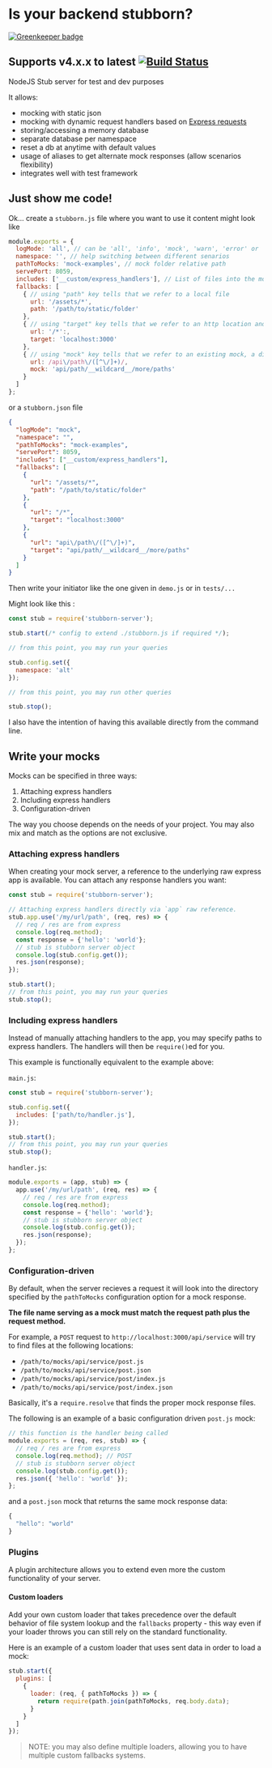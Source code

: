 # Is your backend stubborn?

[![Greenkeeper badge](https://badges.greenkeeper.io/zeachco/stubborn-server.svg)](https://greenkeeper.io/)

## Supports v4.x.x to latest [![Build Status](https://travis-ci.org/zeachco/stubborn-server.png)](https://travis-ci.org/zeachco/stubborn-server)

NodeJS Stub server for test and dev purposes

It allows:

- mocking with static json
- mocking with dynamic request handlers based on [Express requests](http://expressjs.com/en/4x/api.html#req)
- storing/accessing a memory database
- separate database per namespace
- reset a db at anytime with default values
- usage of aliases to get alternate mock responses (allow scenarios flexibility)
- integrates well with test framework

## Just show me code!

Ok... create a `stubborn.js` file where you want to use it content might look like

```javascript
module.exports = {
  logMode: 'all', // can be 'all', 'info', 'mock', 'warn', 'error' or 'none'
  namespace: '', // help switching between different senarios
  pathToMocks: 'mock-examples', // mock folder relative path
  servePort: 8059,
  includes: ['__custom/express_handlers'], // List of files into the mock folder where the express app will be exposed for custom handling
  fallbacks: [
    { // using "path" key tells that we refer to a local file
      url: '/assets/*',
      path: '/path/to/static/folder'
    },
    { // using "target" key tells that we refer to an http location and is treated as a server proxy
      url: '/*':,
      target: 'localhost:3000'
    },
    { // using "mock" key tells that we refer to an existing mock, a direct regex can be used here
      url: /api\/path\/([^\/]+)/,
      mock: 'api/path/__wildcard__/more/paths'
    }
  ]
};
```

or a `stubborn.json` file

```json
{
  "logMode": "mock",
  "namespace": "",
  "pathToMocks": "mock-examples",
  "servePort": 8059,
  "includes": ["__custom/express_handlers"],
  "fallbacks": [
    {
      "url": "/assets/*",
      "path": "/path/to/static/folder"
    },
    {
      "url": "/*",
      "target": "localhost:3000"
    },
    {
      "url": "api\/path\/([^\/]+)",
      "target": "api/path/__wildcard__/more/paths"
    }
  ]
}
```

Then write your initiator like the one given in `demo.js` or in `tests/...`

Might look like this :

```javascript
const stub = require('stubborn-server');

stub.start(/* config to extend ./stubborn.js if required */);

// from this point, you may run your queries

stub.config.set({
  namespace: 'alt'
});

// from this point, you may run other queries

stub.stop();
```

I also have the intention of having this available directly from the command line.

## Write your mocks

Mocks can be specified in three ways:

1. Attaching express handlers
2. Including express handlers
3. Configuration-driven

The way you choose depends on the needs of your project. You may also
mix and match as the options are not exclusive.

### Attaching express handlers

When creating your mock server, a reference to the underlying raw express app
is available. You can attach any response handlers you want:

```javascript
const stub = require('stubborn-server');

// Attaching express handlers directly via `app` raw reference.
stub.app.use('/my/url/path', (req, res) => {
  // req / res are from express
  console.log(req.method);
  const response = {'hello': 'world'};
  // stub is stubborn server object
  console.log(stub.config.get());
  res.json(response);
});

stub.start();
// from this point, you may run your queries
stub.stop();
```

### Including express handlers

Instead of manually attaching handlers to the app, you may specify paths to
express handlers. The handlers will then be `require()`ed for you.

This example is functionally equivalent to the example above:

`main.js`:

```javascript
const stub = require('stubborn-server');

stub.config.set({
  includes: ['path/to/handler.js'],
});

stub.start();
// from this point, you may run your queries
stub.stop();
```

`handler.js`:

```javascript
module.exports = (app, stub) => {
  app.use('/my/url/path', (req, res) => {
    // req / res are from express
    console.log(req.method);
    const response = {'hello': 'world'};
    // stub is stubborn server object
    console.log(stub.config.get());
    res.json(response);
  });
};
```

### Configuration-driven

By default, when the server recieves a request it will look into the directory
specified by the `pathToMocks` configuration option for a mock response.

**The file name serving as a mock must match the request path plus the request
method.**

For example, a `POST` request to `http://localhost:3000/api/service` will try
to find files at the following locations:

 * `/path/to/mocks/api/service/post.js`
 * `/path/to/mocks/api/service/post.json`
 * `/path/to/mocks/api/service/post/index.js`
 * `/path/to/mocks/api/service/post/index.json`


Basically, it's a `require.resolve` that finds the proper mock response files.

The following is an example of a basic configuration driven `post.js` mock:

```javascript
// this function is the handler being called
module.exports = (req, res, stub) => {
  // req / res are from express
  console.log(req.method); // POST
  // stub is stubborn server object
  console.log(stub.config.get());
  res.json({ 'hello': 'world' });
};
```

and a `post.json` mock that returns the same mock response data:

```javascript
{
  "hello": "world"
}
```

### Plugins

A plugin architecture allows you to extend even more the custom functionality of your server.

#### Custom loaders

Add your own custom loader that takes precedence over the default behavior of file system lookup and the `fallbacks` property - this way even if your loader throws you can still rely on the standard functionality.

Here is an example of a custom loader that uses sent data in order to load a mock:

```js
stub.start({
  plugins: [
    {
      loader: (req, { pathToMocks }) => {
        return require(path.join(pathToMocks, req.body.data);
      }
    }
  ]
});
```

> NOTE: you may also define multiple loaders, allowing you to have multiple custom fallbacks systems.
